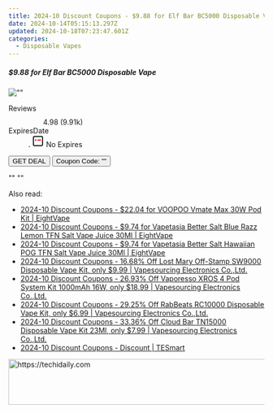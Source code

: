 ```yaml
---
title: 2024-10 Discount Coupons - $9.88 for Elf Bar BC5000 Disposable Vape | EightVape
date: 2024-10-14T05:15:13.297Z
updated: 2024-10-18T07:23:47.601Z
categories:
  - Disposable Vapes
---
```


<div class="max-w-4xl mx-auto grid grid-cols-1 lg:max-w-5xl lg:gap-x-20 lg:grid-cols-2">
  <div class="relative p-3 col-start-1 row-start-1 flex flex-col-reverse rounded-lg bg-gradient-to-t from-black/75 via-black/0 sm:bg-none sm:row-start-2 sm:p-0 lg:row-start-1">
    <h5 class="mt-1 text-lg font-semibold text-white sm:text-slate-900 md:text-2xl dark:sm:text-white">$9.88 for Elf Bar BC5000 Disposable Vape</h5>
  </div>
  
  <div class="col-start-1 col-end-3 row-start-1 grid gap-4 sm:mb-6 sm:grid-cols-4 lg:col-start-2 lg:row-span-6 lg:row-end-6 lg:mb-0 lg:gap-6">
      <img src="&quot;&quot;" onClick="javascript:window.open(decodeURIComponent('%22https%3A%2F%2Fwww.shareasale.com%2Fu.cfm%3Fd%3D1227545%26m%3D59344%26u%3D4338022%22'), '_blank');void(0);" alt="&quot;&quot;" class="h-60 w-full rounded-lg object-cover sm:col-span-2 sm:h-52 lg:col-span-full" loading="lazy" />
    
  </div>
  <dl class="row-start-2 mt-4 flex items-center text-xs font-medium sm:row-start-3 sm:mt-1 md:mt-2.5 lg:row-start-2">
    <dt class="sr-only">Reviews</dt>
    <dd class="flex items-center text-indigo-600 dark:text-indigo-400">
      <svg width="24" height="24" fill="none" aria-hidden="true" class="mr-1 stroke-current dark:stroke-indigo-500">
        <path d="m12 5 2 5h5l-4 4 2.103 5L12 16l-5.103 3L9 14l-4-4h5l2-5Z" stroke-width="2" stroke-linecap="round" stroke-linejoin="round" />
      </svg>
      <span>4.98 <span class="font-normal text-slate-400">(9.91k)</span></span>
    </dd>
    <dt class="sr-only">ExpiresDate</dt>
    <dd class="flex items-center">
      <svg width="2" height="2" aria-hidden="true" fill="currentColor" class="mx-3 text-slate-300">
        <circle cx="1" cy="1" r="1" />
      </svg>
      <svg width="24" height="24" viewBox="0 0 24 24" fill="none" stroke="currentColor" stroke-width="2">
        <rect x="3" y="3" width="18" height="18" rx="2" fill="#fff" />
        <path d="M6 10L18 10" stroke="red" stroke-width="2" fill="none" />
        <path d="M10 6L10 18" stroke="#fff" stroke-width="2" fill="none" />
      </svg>
      No Expires    </dd>
  </dl>
  <div class="col-start-1 row-start-3 mt-4 self-center sm:col-start-2 sm:row-span-2 sm:row-start-2 sm:mt-0 lg:col-start-1 lg:row-start-3 lg:row-end-4 lg:mt-6">
    <button type="button" onClick="javascript:window.open(decodeURIComponent('%22https%3A%2F%2Fwww.shareasale.com%2Fu.cfm%3Fd%3D1227545%26m%3D59344%26u%3D4338022%22'), '_blank');void(0);" class="rounded-lg bg-red-600 px-3 py-2 text-sm font-medium leading-6 text-white">GET DEAL</button>
    <button type="button" onClick="javascript:window.open(decodeURIComponent('%22https%3A%2F%2Fwww.shareasale.com%2Fu.cfm%3Fd%3D1227545%26m%3D59344%26u%3D4338022%22'), '_blank');void(0);" class="border-dashed border-2 border-indigo-600 bg-green-100 text-sm leading-6 font-medium py-2 px-3 rounded-lg">Coupon Code: &quot;&quot;</button>
  </div>
  <p class="col-start-1 mt-4 text-sm leading-6 sm:col-span-2 lg:col-span-1 lg:row-start-4 lg:mt-6 dark:text-slate-400">
    "" 
""  </p>
</div>

<span class="atpl-alsoreadstyle">Also read:</span>
<div><ul>
<li><a href="https://coupons.techidaily.com/coupon-1228020-share-59344-sale/"><u>2024-10 Discount Coupons - $22.04 for VOOPOO Vmate Max 30W Pod Kit | EightVape</u></a></li>
<li><a href="https://coupons.techidaily.com/coupon-1227850-share-59344-sale/"><u>2024-10 Discount Coupons - $9.74 for Vapetasia Better Salt Blue Razz Lemon TFN Salt Vape Juice 30Ml | EightVape</u></a></li>
<li><a href="https://coupons.techidaily.com/coupon-1227849-share-59344-sale/"><u>2024-10 Discount Coupons - $9.74 for Vapetasia Better Salt Hawaiian POG TFN Salt Vape Juice 30Ml | EightVape</u></a></li>
<li><a href="https://coupons.techidaily.com/coupon-1086968-share-90958-sale/"><u>2024-10 Discount Coupons - 16.68% Off Lost Mary Off-Stamp SW9000 Disposable Vape Kit, only $9.99 | Vapesourcing Electronics Co.,Ltd.</u></a></li>
<li><a href="https://coupons.techidaily.com/coupon-1106332-share-90958-sale/"><u>2024-10 Discount Coupons - 26.93% Off Vaporesso XROS 4 Pod System Kit 1000mAh 16W, only $18.99 | Vapesourcing Electronics Co.,Ltd.</u></a></li>
<li><a href="https://coupons.techidaily.com/coupon-1064927-share-90958-sale/"><u>2024-10 Discount Coupons - 29.25% Off RabBeats RC10000 Disposable Vape Kit, only $6.99 | Vapesourcing Electronics Co.,Ltd.</u></a></li>
<li><a href="https://coupons.techidaily.com/coupon-1103109-share-90958-sale/"><u>2024-10 Discount Coupons - 33.36% Off Cloud Bar TN15000 Disposable Vape Kit 23Ml, only $7.99 | Vapesourcing Electronics Co.,Ltd.</u></a></li>
<li><a href="https://coupons.techidaily.com/coupon-1155738-share-157785-sale/"><u>2024-10 Discount Coupons - Discount | TESmart</u></a></li>
</ul></div>

<ins class="adsbygoogle"
      style="display:block"
      data-ad-client="ca-pub-7571918770474297"
      data-ad-slot="8358498916"
      data-ad-format="auto"
      data-full-width-responsive="true"></ins>
    

<!-- affiliate ads begin -->
<a href="https://aligracehair.sjv.io/c/5597632/1886073/19272" target="_top" id="1886073">
  <img src="//a.impactradius-go.com/display-ad/19272-1886073" border="0" alt="https://techidaily.com" width="728" height="90"/>
</a>
<img height="0" width="0" src="https://aligracehair.sjv.io/i/5597632/1886073/19272" style="position:absolute;visibility:hidden;" border="0" />
<!-- affiliate ads end -->

